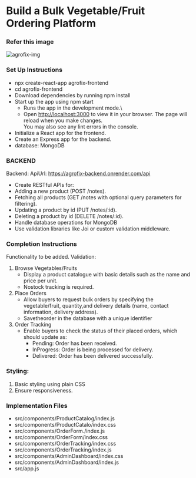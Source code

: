 #  Build a Bulk Vegetable/Fruit Ordering Platform 

### Refer this image

![agrofix-img](https://github.com/user-attachments/assets/adc94b03-b50c-4bdb-98d1-2676b704cbd4)



### Set Up Instructions
+ npx create-react-app agrofix-frontend
+  cd agrofix-frontend
+ Download dependencies by running npm install
+ Start up the app using npm start
  - Runs the app in the development mode.\
  -  Open [http://localhost:3000](http://localhost:3000) to view it in your browser.
    The page will reload when you make changes.\
    You may also see any lint errors in the console.
+ Initialize a React app for the frontend.
+ Create an Express app for the backend.
+  database: MongoDB

### BACKEND
Backend:
ApiUrl: https://agrofix-backend.onrender.com/api

+ Create RESTful APIs for:
+ Adding a new product (POST /notes).
+ Fetching all products (GET /notes with optional query parameters for filtering).
+ Updating a product by id (PUT /notes/:id).
+ Deleting a product by id (DELETE /notes/:id).
+ Handle database operations for MongoDB
+ Use validation libraries like Joi or custom validation middleware.

### Completion Instructions

  Functionality to be added. 
  Validation:
  
  1. Browse Vegetables/Fruits
      +  Display a product catalogue with basic details such as the name and price per unit.
      +  Nostock tracking is required.
  2. Place Orders
      + Allow buyers to request bulk orders by specifying the vegetable/fruit, quantity,and delivery details (name, contact information, delivery address).
      + Savetheorder in the database with a unique identifier
  3. Order Tracking
      +  Enable buyers to check the status of their placed orders, which should update as:
         - Pending: Order has been received.
         - InProgress: Order is being processed for delivery.
         - Delivered: Order has been delivered successfully.



### Styling: 
   1. Basic styling using plain CSS
   2. Ensure responsiveness. 

 ### Implementation Files
   + src/components/ProductCatalog/index.js
   + src/components/ProductCatalo/index.css
   + src/components/OrderForm./index.js
   + src/components/OrderForm/index.css
   + src/components/OrderTracking/index.css
   + src/components/OrderTracking/index.js
   + src/components/AdminDashboard/index.css
   + src/components/AdminDashboard/index.js
   + src/app.js
